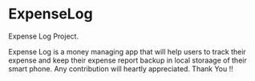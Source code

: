# ExpenseLog
Expense Log Project.

Expense Log is a money managing app that will help users to track their expense and keep their expense report backup
in local storaage of their smart phone.
Any contribution will heartly appreciated.
Thank You !!
